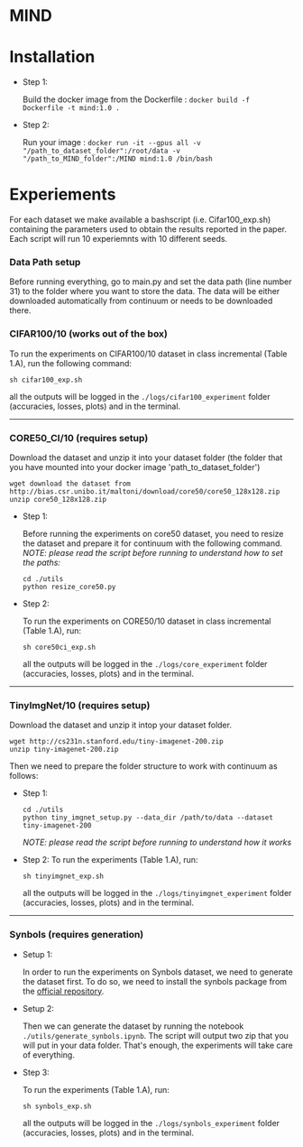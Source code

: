 # MIND

# Installation

- Step 1:

    Build the docker image from the Dockerfile : `docker build -f Dockerfile -t mind:1.0 . `

- Step 2:

    Run your image : `docker run -it --gpus all -v "/path_to_dataset_folder":/root/data -v "/path_to_MIND_folder":/MIND mind:1.0 /bin/bash`


# Experiements

For each dataset we make available a bashscript (i.e. Cifar100_exp.sh) containing the parameters used to obtain the results reported in the paper. Each script will run 10 experiemnts with 10 different seeds.

### Data Path setup
Before running everything, go to main.py and set the data path (line number 31) to the folder where you want to store the data. The data will be either downloaded automatically from continuum or needs to be downloaded there.


### CIFAR100/10 (works out of the box)
To run the experiments on CIFAR100/10 dataset in class incremental (Table 1.A), run the following command:

```
sh cifar100_exp.sh
```
all the outputs will be logged in the `./logs/cifar100_experiment` folder (accuracies, losses, plots) and in the terminal.

---
### CORE50_CI/10 (requires setup)
Download the dataset and unzip it into your dataset folder (the folder that you have mounted into your docker image 'path_to_dataset_folder')
```
wget download the dataset from http://bias.csr.unibo.it/maltoni/download/core50/core50_128x128.zip
unzip core50_128x128.zip 
```

- Step 1:

    Before running the experiments on core50 dataset, you need to resize the dataset and prepare it for continuum with the following command. _NOTE: please read the script before running to understand how to set the paths:_
    ```
    cd ./utils
    python resize_core50.py
    ```

- Step 2:

    To run the experiments on CORE50/10 dataset in class incremental (Table 1.A), run:
    ```
    sh core50ci_exp.sh
    ```
    all the outputs will be logged in the `./logs/core_experiment` folder (accuracies, losses, plots) and in the terminal.

---
### TinyImgNet/10 (requires setup)

Download the dataset and unzip it intop your dataset folder.
```
wget http://cs231n.stanford.edu/tiny-imagenet-200.zip
unzip tiny-imagenet-200.zip
```
 Then we need to prepare the folder structure to work with continuum as follows:


- Step 1:

    ```
    cd ./utils
    python tiny_imgnet_setup.py --data_dir /path/to/data --dataset tiny-imagenet-200
    ```
    _NOTE: please read the script before running to understand how it works_

- Step 2:
    To run the experiments (Table 1.A), run:

    ```
    sh tinyimgnet_exp.sh
    ```
    all the outputs will be logged in the `./logs/tinyimgnet_experiment` folder (accuracies, losses, plots) and in the terminal.

---
### Synbols (requires generation)

- Setup 1:

    In order to run the experiments on Synbols dataset, we need to generate the dataset first. To do so, we need to install the synbols package from the [official repository](https://github.com/ServiceNow/synbols).

- Setup 2:

    Then we can generate the dataset by running the notebook `./utils/generate_synbols.ipynb`. The script will output two zip that you will put in your data folder. That's enough, the experiments will take care of everything.

- Step 3:
    
    To run the experiments (Table 1.A), run:

    ```
    sh synbols_exp.sh
    ```
    all the outputs will be logged in the `./logs/synbols_experiment` folder (accuracies, losses, plots) and in the terminal.